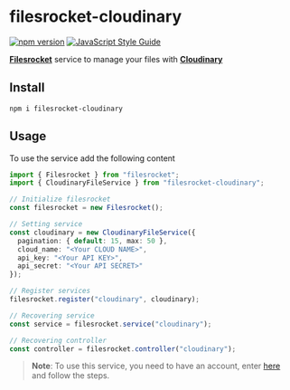 # filesrocket-cloudinary

[![npm version](https://badge.fury.io/js/filesrocket-cloudinary.svg)](https://badge.fury.io/js/filesrocket-cloudinary) [![JavaScript Style Guide](https://img.shields.io/badge/code_style-standard-brightgreen.svg)](https://standardjs.com)

[**Filesrocket**](https://github.com/IvanZM123/filesrocket) service to manage your files with [**Cloudinary**](https://cloudinary.com/)

## Install

```
npm i filesrocket-cloudinary
```

## Usage

To use the service add the following content

```ts
import { Filesrocket } from "filesrocket";
import { CloudinaryFileService } from "filesrocket-cloudinary";

// Initialize filesrocket
const filesrocket = new Filesrocket();

// Setting service
const cloudinary = new CloudinaryFileService({
  pagination: { default: 15, max: 50 },
  cloud_name: "<Your CLOUD NAME>",
  api_key: "<Your API KEY>",
  api_secret: "<Your API SECRET>"
});

// Register services
filesrocket.register("cloudinary", cloudinary);

// Recovering service
const service = filesrocket.service("cloudinary");

// Recovering controller
const controller = filesrocket.controller("cloudinary");
```

> **Note**: To use this service, you need to have an account, enter [here](https://cloudinary.com/documentation/how_to_integrate_cloudinary#1_create_and_set_up_your_account) and follow the steps.
